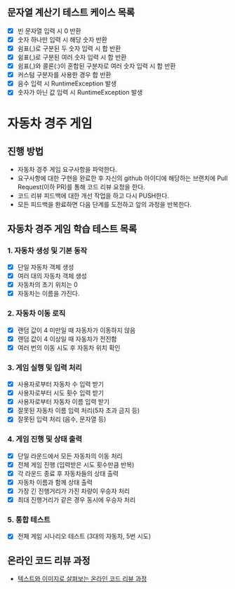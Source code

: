 ## 문자열 계산기 테스트 케이스 목록

- [x] 빈 문자열 입력 시 0 반환
- [x] 숫자 하나만 입력 시 해당 숫자 반환
- [x] 쉼표(,)로 구분된 두 숫자 입력 시 합 반환
- [x] 쉼표(,)로 구분된 여러 숫자 입력 시 합 반환
- [x] 쉼표(,)와 콜론(:)이 혼합된 구분자로 여러 숫자 입력 시 합 반환
- [x] 커스텀 구분자를 사용한 경우 합 반환
- [x] 음수 입력 시 RuntimeException 발생
- [x] 숫자가 아닌 값 입력 시 RuntimeException 발생

# 자동차 경주 게임
## 진행 방법
* 자동차 경주 게임 요구사항을 파악한다.
* 요구사항에 대한 구현을 완료한 후 자신의 github 아이디에 해당하는 브랜치에 Pull Request(이하 PR)를 통해 코드 리뷰 요청을 한다.
* 코드 리뷰 피드백에 대한 개선 작업을 하고 다시 PUSH한다.
* 모든 피드백을 완료하면 다음 단계를 도전하고 앞의 과정을 반복한다.

## 자동차 경주 게임 학습 테스트 목록

### 1. 자동차 생성 및 기본 동작

- [x] 단일 자동차 객체 생성
- [x] 여러 대의 자동차 객체 생성
- [x] 자동차의 초기 위치는 0
- [x] 자동차는 이름을 가진다.

### 2. 자동차 이동 로직

- [x] 랜덤 값이 4 미만일 때 자동차가 이동하지 않음
- [x] 랜덤 값이 4 이상일 때 자동차가 전진함
- [x] 여러 번의 이동 시도 후 자동차 위치 확인

### 3. 게임 실행 및 입력 처리

- [x] 사용자로부터 자동차 수 입력 받기
- [x] 사용자로부터 시도 횟수 입력 받기
- [x] 사용자로부터 자동차 이름 입력 받기
- [x] 잘못된 자동차 이름 입력 처리(5자 초과 금지 등)
- [x] 잘못된 입력 처리 (음수, 문자열 등)

### 4. 게임 진행 및 상태 출력

- [x] 단일 라운드에서 모든 자동차의 이동 처리
- [x] 전체 게임 진행 (입력받은 시도 횟수만큼 반복)
- [x] 각 라운드 종료 후 자동차들의 상태 출력
- [x] 자동차 이름과 함께 상태 출력
- [x] 가장 긴 진행거리가 가진 차량이 우승자 처리
- [x] 최대 진행거리가 같은 경우 동시에 우승자 처리

### 5. 통합 테스트

- [x] 전체 게임 시나리오 테스트 (3대의 자동차, 5번 시도)



## 온라인 코드 리뷰 과정
* [텍스트와 이미지로 살펴보는 온라인 코드 리뷰 과정](https://github.com/next-step/nextstep-docs/tree/master/codereview)